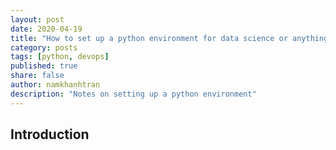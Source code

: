 ```yaml
---
layout: post
date: 2020-04-19
title: "How to set up a python environment for data science or anything else"
category: posts
tags: [python, devops]
published: true
share: false
author: namkhanhtran
description: "Notes on setting up a python environment"
---
```


## Introduction
